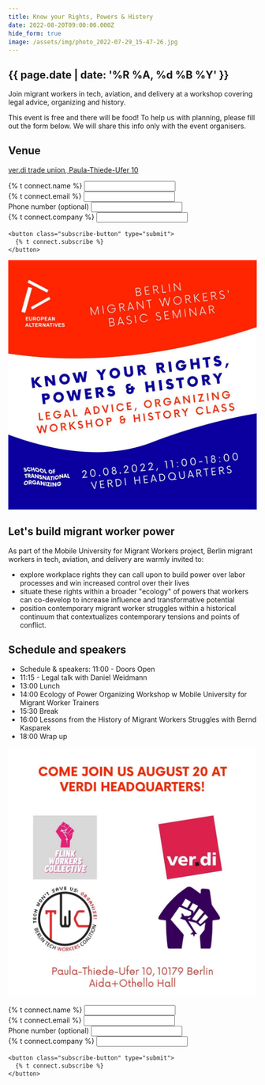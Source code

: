 ```yaml
---
title: Know your Rights, Powers & History
date: 2022-08-20T09:00:00.000Z
hide_form: true
image: /assets/img/photo_2022-07-29_15-47-26.jpg
---
```

## {{ page.date | date: '%R %A, %d %B %Y' }}

Join migrant workers in tech, aviation, and delivery at a workshop covering legal advice, organizing and history.

This event is free and there will be food! To help us with planning, please fill out the form below. We will share this info only with the event organisers.

## Venue

[ver.di trade union, Paula-Thiede-Ufer 10](https://verdi.de/)

<div class="social-links">
  <form name="verdi-kyr-event-2022" class="join-form" method="POST" data-netlify="true">
    <div>
      <label for="name">{% t connect.name %}</label>
      <input class="input-text" id="name" type="text" required name="name" />
    </div>
    <div>
      <label for="email">{% t connect.email %}</label>
      <input
        class="input-text"
        id="email"
        type="email"
        required
        name="email"
      />
    </div>
    <div>
      <label for="phone">Phone number (optional)</label>
      <input
        class="input-text"
        id="email"
        type="tel"
        name="phone"
      />
    </div>
    <div>
      <label for="company">{% t connect.company %}</label>
      <input class="input-text" id="company" type="text" name="company" />
    </div>
    <div>
      <input class="input-text" id="referrer" type="hidden" name="referrer" />
    </div>

    <button class="subscribe-button" type="submit">
      {% t connect.subscribe %}
    </button>
  </form>
</div>

![Know your rights, powers & history: legal advice, organizing workshop & history class. 20.08.2022 11:00-18:00 ver.di: Paula-Thiede-Ufer 10. School of Transnational Organizing.](/assets/img/photo_2022-07-29_15-47-26.jpg "Know your rights, powers and history")


## Let's build migrant worker power
As part of the Mobile University for Migrant Workers project, Berlin migrant workers in tech, aviation, and delivery are warmly invited to:
* explore workplace rights they can call upon to build power over labor processes and win increased control over their lives
* situate these rights within a broader "ecology" of powers that workers can co-develop to increase influence and transformative potential
* position contemporary migrant worker struggles within a historical continuum that contextualizes contemporary tensions and points of conflict.

## Schedule and speakers
* Schedule & speakers: 11:00 - Doors Open
* 11:15 - Legal talk with Daniel Weidmann
* 13:00 Lunch
* 14:00 Ecology of Power Organizing Workshop w Mobile University for Migrant Worker Trainers
* 15:30 Break
* 16:00 Lessons from the History of Migrant Workers Struggles with Bernd Kasparek
* 18:00 Wrap up

![Come join us August 20 at verdi! Flink Workers Collective, ver.di, Berlin Tech Workers Coalition, and Lieferando Workers Collective. ver.di, Köpenicker Straße, Berlin](/assets/img/photo_2022-07-29_15-47-36.jpg "Come join us!")

<div class="social-links">
  <form name="verdi-kyr-event-2022" class="join-form" method="POST" data-netlify="true">
    <div>
      <label for="name">{% t connect.name %}</label>
      <input class="input-text" id="name" type="text" required name="name" />
    </div>
    <div>
      <label for="email">{% t connect.email %}</label>
      <input
        class="input-text"
        id="email"
        type="email"
        required
        name="email"
      />
    </div>
    <div>
      <label for="phone">Phone number (optional)</label>
      <input
        class="input-text"
        id="email"
        type="tel"
        name="phone"
      />
    </div>
    <div>
      <label for="company">{% t connect.company %}</label>
      <input class="input-text" id="company" type="text" name="company" />
    </div>
    <div>
      <input class="input-text" id="referrer" type="hidden" name="referrer" />
    </div>

    <button class="subscribe-button" type="submit">
      {% t connect.subscribe %}
    </button>
  </form>
</div>
